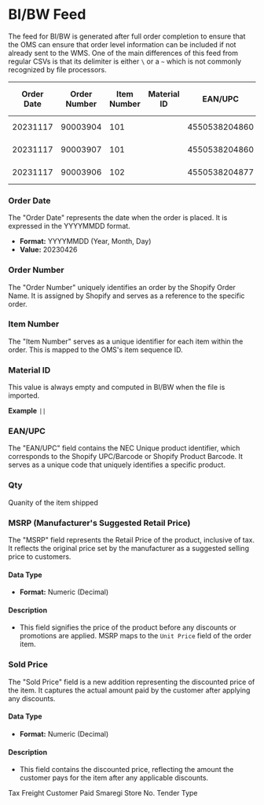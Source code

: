 # BI/BW Feed

The feed for BI/BW is generated after full order completion to ensure that the OMS can ensure that order level information can be included if not already sent to the WMS. One of the main differences of this feed from regular CSVs is that its delimiter is either `\` or a `~` which is not commonly recognized by file processors.

| Order Date | Order Number | Item Number | Material ID | EAN/UPC       | Qty | MSRP | Sold Price | Tax  | Freight | Customer Paid | Smaregi Store No | Tender Type         |
|------------|--------------|-------------|-------------|---------------|-----|------|------------|------|---------|---------------|------------------|---------------------|
| 20231117   | 90003904     | 101         |             | 4550538204860 | 1   | 9900 | 9900.0     | 990.0| 0.0     | 10890.0        | 5                | Ext Other Gateways |
| 20231117   | 90003907     | 101         |             | 4550538204860 | 1   | 9900 | 9900.0     | 990.0| 550.0   | 11440.0        | 5                | Ext Other Gateways |
| 20231117   | 90003906     | 102         |             | 4550538204877 | 1   | 9900 | 9900.0     | 990.0| 0.0     | 10890.0        | 5                | Ext Other Gateways |


### Order Date
The "Order Date" represents the date when the order is placed. It is expressed in the YYYYMMDD format.

- **Format:** YYYYMMDD (Year, Month, Day)
- **Value:** 20230426


### Order Number
The "Order Number" uniquely identifies an order by the Shopify Order Name. It is assigned by Shopify and serves as a reference to the specific order.

### Item Number
The "Item Number" serves as a unique identifier for each item within the order. This is mapped to the OMS's item sequence ID.

### Material ID
This value is always empty and computed in BI/BW when the file is imported.

**Example**
```||```

### EAN/UPC
The "EAN/UPC" field contains the NEC Unique product identifier, which corresponds to the Shopify UPC/Barcode or Shopify Product Barcode. It serves as a unique code that uniquely identifies a specific product.

### Qty
Quanity of the item shipped

### MSRP (Manufacturer's Suggested Retail Price)

The "MSRP" field represents the Retail Price of the product, inclusive of tax. It reflects the original price set by the manufacturer as a suggested selling price to customers.

#### Data Type
- **Format:** Numeric (Decimal)

#### Description
- This field signifies the price of the product before any discounts or promotions are applied. MSRP maps to the `Unit Price` field of the order item.

### Sold Price
The "Sold Price" field is a new addition representing the discounted price of the item. It captures the actual amount paid by the customer after applying any discounts.

#### Data Type
- **Format:** Numeric (Decimal)

#### Description
- This field contains the discounted price, reflecting the amount the customer pays for the item after any applicable discounts.


Tax
Freight
Customer Paid
Smaregi Store No. 
Tender Type